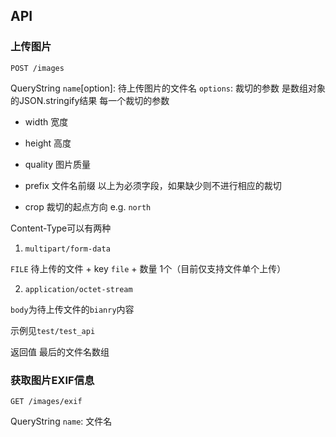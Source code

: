## API

### 上传图片

  `POST /images`

  QueryString
  `name`[option]: 待上传图片的文件名
  `options`: 裁切的参数 是数组对象的JSON.stringify结果
  每一个裁切的参数
  + width 宽度
  + height 高度
  + quality 图片质量
  + prefix 文件名前缀
  以上为必须字段，如果缺少则不进行相应的裁切

  + crop 裁切的起点方向 e.g. `north`


  Content-Type可以有两种

  1. `multipart/form-data`

  `FILE` 待上传的文件
    + key `file`
    + 数量 1个（目前仅支持文件单个上传）

  2. `application/octet-stream`

  `body`为待上传文件的`bianry`内容

  示例见`test/test_api`

  返回值
  最后的文件名数组

### 获取图片EXIF信息

  `GET /images/exif`

  QueryString
  `name`: 文件名
